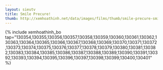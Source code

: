 ```yaml
---
layout: sieutv
title: Smile Precure!
thumb: http://xemhoathinh.net/data/images/films/thumb/smile-precure-smile-precure-2013.jpg
---
```

{% include xemhoathinh_bo tap="130354,130355,130356,130357,130358,130359,130360,130361,130362,130363,130364,130365,130366,130367,130368,130369,130370,130371,130372,130373,130374,130375,130376,130377,130378,130379,130380,130381,130382,130383,130384,130385,130386,130387,130388,130389,130390,130391,130392,130393,130394,130395,130396,130397,130398,130399,130400,130401" %} 

